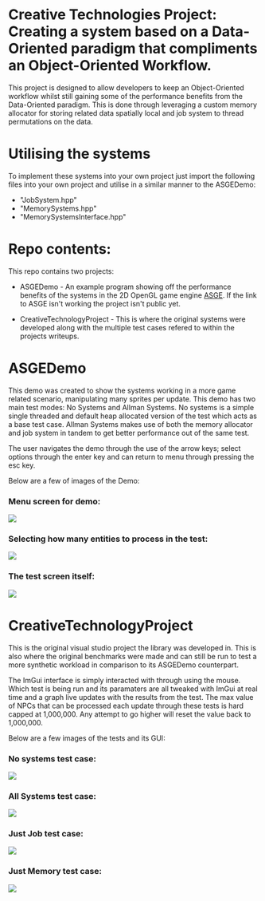 # Creative Technologies Project: Creating a system based on a Data-Oriented paradigm that compliments an Object-Oriented Workflow.

This project is designed to allow developers to keep an Object-Oriented workflow whilst still gaining some of the performance benefits from the Data-Oriented paradigm. This is done through leveraging a custom memory allocator for storing related data spatially local and job system to thread permutations on the data.

# Utilising the systems
To implement these systems into your own project just import the following files into your own project and utilise in a similar manner to the ASGEDemo:
 - "JobSystem.hpp"
 - "MemorySystems.hpp"
 - "MemorySystemsInterface.hpp"
 
 # Repo contents:
 This repo contains two projects:
 
  - ASGEDemo - An example program showing off the performance benefits of the systems in the 2D OpenGL game engine [ASGE](https://github.com/HuxyUK/AwesomeSauceGE). If the link to ASGE isn't working the project isn't public yet.
  
  - CreativeTechnologyProject - This is where the original systems were developed along with the multiple test cases refered to within the projects writeups.
  
  
  # ASGEDemo
  This demo was created to show the systems working in a more game related scenario, manipulating many sprites per update. This demo has two main test modes: No Systems and Allman Systems.
  No systems is a simple single threaded and default heap allocated version of the test which acts as a base test case.
  Allman Systems makes use of both the memory allocator and job system in tandem to get better performance out of the same test.
  
  The user navigates the demo through the use of the arrow keys; select options through the enter key and can return to menu through pressing the esc key.
  
  Below are a few of images of the Demo:
  
  ### Menu screen for demo:
  ![](https://i.gyazo.com/5f216c7b6143d29d7d17bcb6a0f17422.png)
  
  ### Selecting how many entities to process in the test:
  ![](https://i.gyazo.com/7e91b98956f1cffc5d06b3990f33bea7.png)
  
  ### The test screen itself:
  ![](https://i.gyazo.com/3d9f08df05ac1153f4cfd4459425f886.png)
  
  # CreativeTechnologyProject
  This is the original visual studio project the library was developed in. This is also where the original benchmarks were made and can still be run to test a more synthetic workload in comparison to its ASGEDemo counterpart.
  
  The ImGui interface is simply interacted with through using the mouse. Which test is being run and its paramaters are all tweaked with ImGui at real time and a graph live updates with the results from the test. The max value of NPCs that can be processed each update through these tests is hard capped at 1,000,000. Any attempt to go higher will reset the value back to 1,000,000.
  
  Below are a few images of the tests and its GUI:
  
  ### No systems test case:
  ![](https://i.gyazo.com/828ee4582d2a5677f7034ec90a902230.png)
  
  ### All Systems test case:
  ![](https://i.gyazo.com/51571df823cf067852500139cfcb7a58.png)
  
  ### Just Job test case:
  ![](https://i.gyazo.com/2cb23f1bb5f276c9954c6ca192ad01a9.png)
  
  ### Just Memory test case:
  ![](https://i.gyazo.com/e3ddd7559abc667c68d6978888e43533.png)
